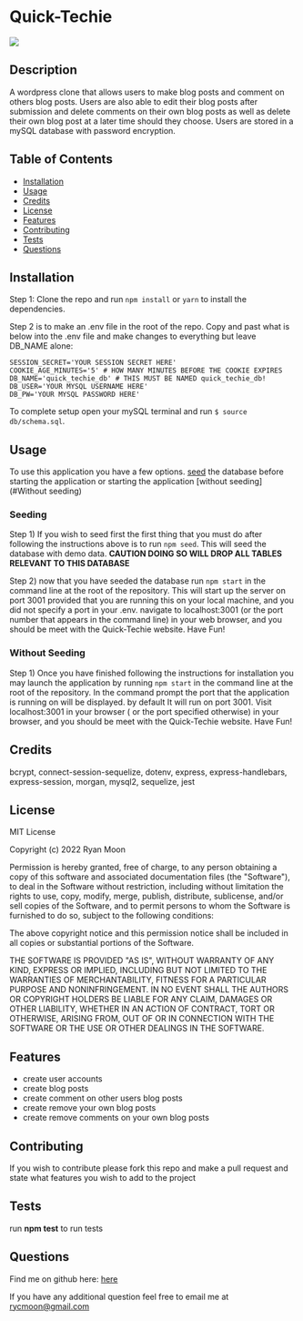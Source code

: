 # Quick-Techie

 <img src="https://img.shields.io/badge/License-MIT License-blue">

## Description

A wordpress clone that allows users to make blog posts and comment on others blog posts. Users are also able to edit
their blog posts after submission and delete comments on their own blog posts as well as delete their own blog post at a
later time should they choose. Users are stored in a mySQL database with password encryption.

## Table of Contents

* [Installation](#installation)
* [Usage](#usage)
* [Credits](#credits)
* [License](#license)
* [Features](#features)
* [Contributing](#contributing)
* [Tests](#tests)
* [Questions](#questions)

## Installation

Step 1: Clone the repo and run ```npm install``` or ```yarn``` to install the dependencies.

Step 2 is to make an .env file in the root of the repo. Copy and past what is below into the .env file and make changes
to everything but leave DB_NAME alone:

``` 
SESSION_SECRET='YOUR SESSION SECRET HERE' 
COOKIE_AGE_MINUTES='5' # HOW MANY MINUTES BEFORE THE COOKIE EXPIRES 
DB_NAME='quick_techie_db' # THIS MUST BE NAMED quick_techie_db! 
DB_USER='YOUR MYSQL USERNAME HERE' 
DB_PW='YOUR MYSQL PASSWORD HERE'
```  

To complete setup open your mySQL terminal and run ```$ source db/schema.sql```.

## Usage

To use this application you have a few options. [seed](#seeding) the database before starting the application or
starting the application [without seeding](#Without seeding)

### Seeding

Step 1) If you wish to seed first the first thing that you must do after following the instructions above is to
run ```npm seed```. This will seed the database with demo data. **CAUTION DOING SO WILL DROP ALL TABLES RELEVANT TO THIS
DATABASE**

Step 2) now that you have seeded the database run ```npm start``` in the command line at the root of the repository.
This will start up the server on port 3001 provided that you are running this on your local machine, and you did not
specify a port in your .env. navigate to localhost:3001 (or the port number that appears in the command line) in your
web browser, and you should be meet with the Quick-Techie website. Have Fun!

### Without Seeding

Step 1) Once you have finished following the instructions for installation you may launch the application by
running ```npm start``` in the command line at the root of the repository. In the command prompt the port that the
application is running on will be displayed. by default It will run on port 3001. Visit localhost:3001 in your browser (
or the port specified otherwise) in your browser, and you should be meet with the Quick-Techie website. Have Fun!

## Credits

bcrypt, connect-session-sequelize, dotenv, express, express-handlebars, express-session, morgan, mysql2, sequelize, jest

## License

MIT License

Copyright (c) 2022 Ryan Moon

Permission is hereby granted, free of charge, to any person obtaining a copy of this software and associated
documentation files (the "Software"), to deal in the Software without restriction, including without limitation the
rights to use, copy, modify, merge, publish, distribute, sublicense, and/or sell copies of the Software, and to permit
persons to whom the Software is furnished to do so, subject to the following conditions:

The above copyright notice and this permission notice shall be included in all copies or substantial portions of the
Software.

THE SOFTWARE IS PROVIDED "AS IS", WITHOUT WARRANTY OF ANY KIND, EXPRESS OR IMPLIED, INCLUDING BUT NOT LIMITED TO THE
WARRANTIES OF MERCHANTABILITY, FITNESS FOR A PARTICULAR PURPOSE AND NONINFRINGEMENT. IN NO EVENT SHALL THE AUTHORS OR
COPYRIGHT HOLDERS BE LIABLE FOR ANY CLAIM, DAMAGES OR OTHER LIABILITY, WHETHER IN AN ACTION OF CONTRACT, TORT OR
OTHERWISE, ARISING FROM, OUT OF OR IN CONNECTION WITH THE SOFTWARE OR THE USE OR OTHER DEALINGS IN THE SOFTWARE.

## Features

* create user accounts
* create blog posts
* create comment on other users blog posts
* create remove your own blog posts
* create remove comments on your own blog posts

## Contributing

If you wish to contribute please fork this repo and make a pull request and state what features you wish to add to
the project

## Tests

run **npm test** to run tests

## Questions

Find me on github here: [here](http://github.com/moonryc)

If you have any additional question feel free to email me at [rycmoon@gmail.com](mailto:rycmoon@gmail.com)
